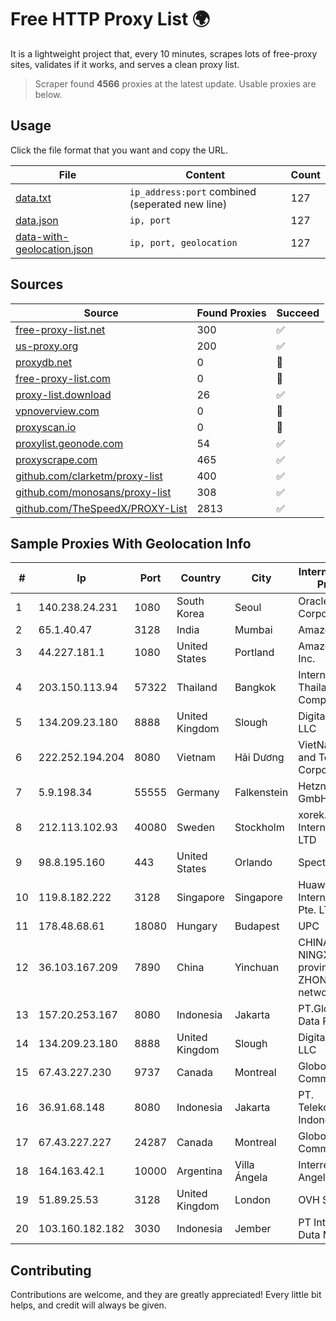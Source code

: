 
# Free HTTP Proxy List 🌍

It is a lightweight project that, every 10 minutes, scrapes lots of free-proxy sites, validates if it works, and serves a clean proxy list.


> Scraper found **4566** proxies at the latest update. Usable proxies are below.

## Usage

Click the file format that you want and copy the URL.


|File|Content|Count|
|----|-------|-----|
|[data.txt](https://raw.githubusercontent.com/themiralay/Proxy-List-World/master/data.txt)|`ip_address:port` combined (seperated new line)|127|
|[data.json](https://raw.githubusercontent.com/themiralay/Proxy-List-World/master/data.json)|`ip, port`|127|
|[data-with-geolocation.json](https://raw.githubusercontent.com/themiralay/Proxy-List-World/master/data-with-geolocation.json)|`ip, port, geolocation`|127|

## Sources

|Source|Found Proxies|Succeed|
|------|-------------|-------|
|[free-proxy-list.net](https://free-proxy-list.net)|300|✅|
|[us-proxy.org](https://www.us-proxy.org)|200|✅|
|[proxydb.net](http://proxydb.net)|0|🚫|
|[free-proxy-list.com](https://free-proxy-list.com/?page=&port=&type%5B%5D=http&type%5B%5D=https&up_time=0&search=Search)|0|🚫|
|[proxy-list.download](https://www.proxy-list.download/HTTP)|26|✅|
|[vpnoverview.com](https://vpnoverview.com/privacy/anonymous-browsing/free-proxy-servers)|0|🚫|
|[proxyscan.io](https://www.proxyscan.io)|0|🚫|
|[proxylist.geonode.com](https://proxylist.geonode.com/api/proxy-list?limit=300&page=1&sort_by=lastChecked&sort_type=desc&protocols=http,https)|54|✅|
|[proxyscrape.com](https://api.proxyscrape.com/v2/?request=displayproxies&protocol=http&timeout=10000&country=all&ssl=all&anonymity=all)|465|✅|
|[github.com/clarketm/proxy-list](https://raw.githubusercontent.com/clarketm/proxy-list/master/proxy-list-raw.txt)|400|✅|
|[github.com/monosans/proxy-list](https://raw.githubusercontent.com/monosans/proxy-list/main/proxies/http.txt)|308|✅|
|[github.com/TheSpeedX/PROXY-List](https://raw.githubusercontent.com/TheSpeedX/PROXY-List/master/http.txt)|2813|✅|


## Sample Proxies With Geolocation Info

|#|Ip|Port|Country|City|Internet Service Provider|
|-|--|----|-------|----|-------------------------|
|1|140.238.24.231|1080|South Korea|Seoul|Oracle Corporation|
|2|65.1.40.47|3128|India|Mumbai|Amazon.com|
|3|44.227.181.1|1080|United States|Portland|Amazon.com, Inc.|
|4|203.150.113.94|57322|Thailand|Bangkok|Internet Thailand Company Ltd.|
|5|134.209.23.180|8888|United Kingdom|Slough|DigitalOcean, LLC|
|6|222.252.194.204|8080|Vietnam|Hải Dương|VietNam Post and Telecom Corporation|
|7|5.9.198.34|55555|Germany|Falkenstein|Hetzner Online GmbH|
|8|212.113.102.93|40080|Sweden|Stockholm|xorek.cloud International LTD|
|9|98.8.195.160|443|United States|Orlando|Spectrum|
|10|119.8.182.222|3128|Singapore|Singapore|Huawei International Pte. LTD|
|11|178.48.68.61|18080|Hungary|Budapest|UPC|
|12|36.103.167.209|7890|China|Yinchuan|CHINANET NINGXIA province ZHONGWEI IDC network|
|13|157.20.253.167|8080|Indonesia|Jakarta|PT.Global Media Data Prima|
|14|134.209.23.180|8888|United Kingdom|Slough|DigitalOcean, LLC|
|15|67.43.227.230|9737|Canada|Montreal|GloboTech Communications|
|16|36.91.68.148|8080|Indonesia|Jakarta|PT. Telekomunikasi Indonesia|
|17|67.43.227.227|24287|Canada|Montreal|GloboTech Communications|
|18|164.163.42.1|10000|Argentina|Villa Ángela|Interret Villa Angela SRL|
|19|51.89.25.53|3128|United Kingdom|London|OVH SAS|
|20|103.160.182.182|3030|Indonesia|Jember|PT Internusa Duta Makmur|



## Contributing

Contributions are welcome, and they are greatly appreciated! Every
little bit helps, and credit will always be given.

